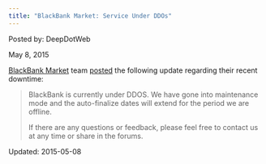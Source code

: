 ```yaml
---
title: "BlackBank Market: Service Under DDOs"
---
```


Posted by: DeepDotWeb 

<span>May 8, 2015</span>


<p><a href="/marketplace-directory/listing/black-bank-bitcoin-market">BlackBank Market</a> team <a href="http://www.reddit.com/r/DarkNetMarkets/comments/359oy6/blackbank_service_under_ddos/">posted</a> the following update regarding their recent downtime:</p>
<div class="usertext-body may-blank-within md-container">
<div class="md">
<blockquote><p>BlackBank is currently under DDOS. We have gone into maintenance mode and the auto-finalize dates will extend for the period we are offline.</p>
<p>If there are any questions or feedback, please feel free to contact us at any time or share in the forums.</p></blockquote>
</div>
</div>

Updated: 2015-05-08

    
